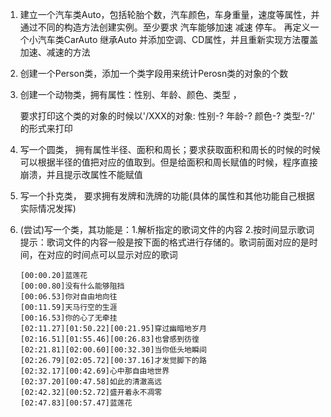 1. 建立一个汽车类Auto，包括轮胎个数，汽车颜色，车身重量，速度等属性，并通过不同的构造方法创建实例。至少要求 汽车能够加速 减速 停车。 再定义一个小汽车类CarAuto 继承Auto 并添加空调、CD属性，并且重新实现方法覆盖加速、减速的方法     

2. 创建一个Person类，添加一个类字段用来统计Perosn类的对象的个数

3. 创建一个动物类，拥有属性：性别、年龄、颜色、类型 ，

   要求打印这个类的对象的时候以'/XXX的对象: 性别-? 年龄-? 颜色-? 类型-?/' 的形式来打印

4. 写一个圆类， 拥有属性半径、面积和周长；要求获取面积和周长的时候的时候可以根据半径的值把对应的值取到。但是给面积和周长赋值的时候，程序直接崩溃，并且提示改属性不能赋值

5. 写一个扑克类， 要求拥有发牌和洗牌的功能(具体的属性和其他功能自己根据实际情况发挥)

6. (尝试)写一个类，其功能是：1.解析指定的歌词文件的内容 2.按时间显示歌词 提示：歌词文件的内容一般是按下面的格式进行存储的。歌词前面对应的是时间，在对应的时间点可以显示对应的歌词

   ```
   [00:00.20]蓝莲花   
   [00:00.80]没有什么能够阻挡   
   [00:06.53]你对自由地向往   
   [00:11.59]天马行空的生涯  
   [00:16.53]你的心了无牵挂   
   [02:11.27][01:50.22][00:21.95]穿过幽暗地岁月   
   [02:16.51][01:55.46][00:26.83]也曾感到彷徨   
   [02:21.81][02:00.60][00:32.30]当你低头地瞬间  
   [02:26.79][02:05.72][00:37.16]才发觉脚下的路   
   [02:32.17][00:42.69]心中那自由地世界  
   [02:37.20][00:47.58]如此的清澈高远   
   [02:42.32][00:52.72]盛开着永不凋零   
   [02:47.83][00:57.47]蓝莲花  
   ```

   

   

   